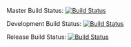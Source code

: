 Master Build Status: [![Build Status](https://travis-ci.org/CrazyCamie456/group14.svg?branch=master)](https://travis-ci.org/CrazyCamie456/group14)

Development Build Status: [![Build Status](https://travis-ci.org/CrazyCamie456/group14.svg?branch=development)](https://travis-ci.org/CrazyCamie456/group14)

Release Build Status: [![Build Status](https://travis-ci.org/CrazyCamie456/group14.svg?branch=release)](https://travis-ci.org/CrazyCamie456/group14)

